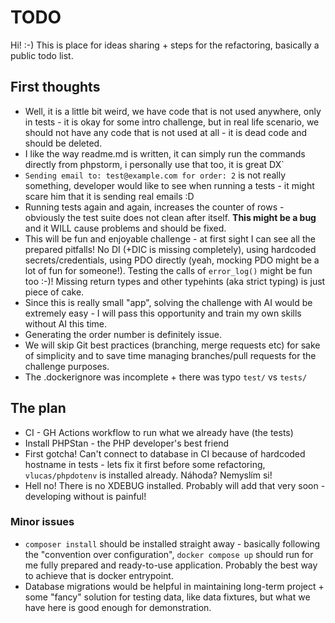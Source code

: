 # TODO

Hi! :-) This is place for ideas sharing + steps for the refactoring, basically a public todo list. 

## First thoughts

- Well, it is a little bit weird, we have code that is not used anywhere, only in tests - it is okay for some intro challenge, but in real life scenario, we should not have any code that is not used at all - it is dead code and should be deleted.
- I like the way readme.md is written, it can simply run the commands directly from phpstorm, i personally use that too, it is great DX`
- `Sending email to: test@example.com for order: 2` is not really something, developer would like to see when running a tests - it might scare him that it is sending real emails :D
- Running tests again and again, increases the counter of rows - obviously the test suite does not clean after itself. **This might be a bug** and it WILL cause problems and should be fixed.
- This will be fun and enjoyable challenge - at first sight I can see all the prepared pitfalls! No DI (+DIC is missing completely), using hardcoded secrets/credentials, using PDO directly (yeah, mocking PDO might be a lot of fun for someone!). Testing the calls of `error_log()` might be fun too :-)! Missing return types and other typehints (aka strict typing) is just piece of cake.
- Since this is really small "app", solving the challenge with AI would be extremely easy - I will pass this opportunity and train my own skills without AI this time.   
- Generating the order number is definitely issue.
- We will skip Git best practices (branching, merge requests etc) for sake of simplicity and to save time managing branches/pull requests for the challenge purposes.
- The .dockerignore was incomplete + there was typo `test/` vs `tests/`

## The plan

- CI - GH Actions workflow to run what we already have (the tests)
- Install PHPStan - the PHP developer's best friend
- First gotcha! Can't connect to database in CI because of hardcoded hostname in tests - lets fix it first before some refactoring, `vlucas/phpdotenv` is installed already. Náhoda? Nemyslím si!
- Hell no! There is no XDEBUG installed. Probably will add that very soon - developing without is painful!

### Minor issues
- `composer install` should be installed straight away - basically following the "convention over configuration", `docker compose up` should run for me fully prepared and ready-to-use application. Probably the best way to achieve that is docker entrypoint.
- Database migrations would be helpful in maintaining long-term project + some "fancy" solution for testing data, like data fixtures, but what we have here is good enough for demonstration.
